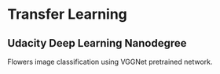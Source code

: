 # Transfer Learning 
## Udacity Deep Learning Nanodegree

Flowers image classification using VGGNet pretrained network.
